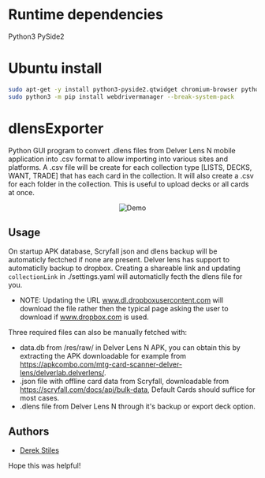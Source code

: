 # Runtime dependencies
Python3 PySide2

# Ubuntu install
```bash
sudo apt-get -y install python3-pyside2.qtwidget chromium-browser python3-selenium
sudo python3 -m pip install webdrivermanager --break-system-pack
```

# dlensExporter
Python GUI program to convert .dlens files from Delver Lens N mobile application into .csv format to allow importing into various sites and platforms. A .csv file will be create for each collection type [LISTS, DECKS, WANT, TRADE] that has each card in the collection.  It will also create a .csv for each folder in the collection.  This is useful to upload decks or all cards at once.

<p align="center">
  <img src="demo.gif" alt="Demo" />
</p>

## Usage
On startup APK database, Scryfall json and dlens backup will be automaticly fectched if none are present.
Delver lens has support to automaticlly backup to dropbox. Creating a shareable link and updating `collectionLink` in ./settings.yaml will automaticlly fecth the dlens file for you.
- NOTE: Updating the URL www.dl.dropboxusercontent.com will download the file rather then the typical page asking the user to download if www.dropbox.com is used.

Three required files can also be manually fetched with:
* data.db from /res/raw/ in Delver Lens N APK, you can obtain this by extracting the APK downloadable for example from https://apkcombo.com/mtg-card-scanner-delver-lens/delverlab.delverlens/.
* .json file with offline card data from Scryfall, downloadable from https://scryfall.com/docs/api/bulk-data, Default Cards should suffice for most cases.
* .dlens file from Delver Lens N through it's backup or export deck option.

## Authors
- [Derek Stiles](https://github.com/KVL314)

Hope this was helpful!
